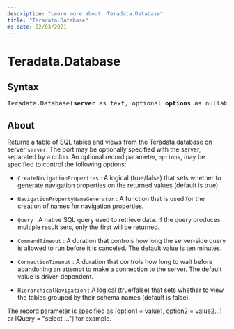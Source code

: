 ```yaml
---
description: "Learn more about: Teradata.Database"
title: "Teradata.Database"
ms.date: 02/03/2021
---
```

# Teradata.Database

## Syntax

<pre>
Teradata.Database(<b>server</b> as text, optional <b>options</b> as nullable record) as table
</pre>

## About
Returns a table of SQL tables and views from the Teradata database on server `server`. The port may be optionally specified with the server, separated by a colon. An optional record parameter, `options`, may be specified to control the following options: 

* `CreateNavigationProperties` : A logical (true/false) that sets whether to generate navigation properties on the returned values (default is true).

* `NavigationPropertyNameGenerator` : A function that is used for the creation of names for navigation properties.

* `Query` : A native SQL query used to retrieve data. If the query produces multiple result sets, only the first will be returned.

* `CommandTimeout` : A duration that controls how long the server-side query is allowed to run before it is canceled. The default value is ten minutes.

* `ConnectionTimeout` : A duration that controls how long to wait before abandoning an attempt to make a connection to the server. The default value is driver-dependent.

* `HierarchicalNavigation` : A logical (true/false) that sets whether to view the tables grouped by their schema names (default is false).

The record parameter is specified as [option1 = value1, option2 = value2...] or [Query = "select ..."] for example. 
  
